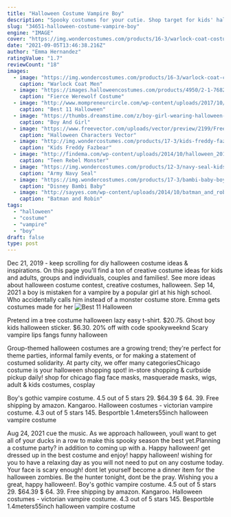 ```yaml
---
title: "Halloween Costume Vampire Boy"
description: "Spooky costumes for your cutie. Shop target for kids' halloween costumes at great prices. Free shipping on orders $35+ or free same-day pickup in store."
slug: "34651-halloween-costume-vampire-boy"
engine: "IMAGE"
cover: "https://img.wondercostumes.com/products/16-3/warlock-coat-costume.jpg"
date: "2021-09-05T13:46:38.216Z"
author: "Emma Hernandez"
ratingValue: "1.7"
reviewCount: "18"
images:
  - image: "https://img.wondercostumes.com/products/16-3/warlock-coat-costume.jpg"
    caption: "Warlock Coat Men"
  - image: "https://images.halloweencostumes.com/products/4950/2-1-76823/kids-fierce-werewolf-costume.jpg"
    caption: "Fierce Werewolf Costume"
  - image: "http://www.mompreneurcircle.com/wp-content/uploads/2017/10/Haloween-Costume-Ideas4.jpg"
    caption: "Best 11 Halloween"
  - image: "https://thumbs.dreamstime.com/z/boy-girl-wearing-halloween-costume-pumpkin-black-ba-background-34471281.jpg"
    caption: "Boy And Girl"
  - image: "https://www.freevector.com/uploads/vector/preview/2199/FreeVector-Halloween-Characters.jpg"
    caption: "Halloween Characters Vector"
  - image: "http://img.wondercostumes.com/products/17-3/kids-freddy-fazbear-costume.jpg"
    caption: "Kids Freddy Fazbear"
  - image: "http://findema.com/wp-content/uploads/2014/10/halloween_20146014.jpg"
    caption: "Teen Rebel Monster"
  - image: "https://img.wondercostumes.com/products/12-3/navy-seal-kids-costume.jpg"
    caption: "Army Navy Seal"
  - image: "https://img.wondercostumes.com/products/17-3/bambi-baby-boy-costume.jpg"
    caption: "Disney Bambi Baby"
  - image: "http://sayyes.com/wp-content/uploads/2014/10/batman_and_robin41.jpg"
    caption: "Batman and Robin"
tags:
  - "halloween"
  - "costume"
  - "vampire"
  - "boy"
draft: false
type: post
---
```


Dec 21, 2019 - keep scrolling for diy halloween costume ideas & inspirations. On this page you'll find a ton of creative costume ideas for kids and adults, groups and individuals, couples and families!. See more ideas about halloween costume contest, creative costumes, halloween. Sep 14, 2021 a boy is mistaken for a vampire by a popular girl at his high school.  Who accidentally calls him instead of a monster costume store. Emma gets costumes made for her
![Best 11 Halloween](http://www.mompreneurcircle.com/wp-content/uploads/2017/10/Haloween-Costume-Ideas4.jpg "Best 11 Halloween")

Pretend im a tree costume halloween lazy easy t-shirt. $20.75.  Ghost boy kids halloween sticker. $6.30. 20% off with code spookyweeknd Scary vampire lips fangs funny halloween
<!--inArticleAds-->

<!--galleryOne-->

Group-themed halloween costumes are a growing trend; they're perfect for theme parties, informal family events, or for making a statement of costumed solidarity. At party city, we offer many categoriesChicago costume is your halloween shopping spot! in-store shopping & curbside pickup daily! shop for chicago flag face masks, masquerade masks, wigs, adult & kids costumes, cosplay
<!--inArticleAds-->

<!--galleryTwo-->

Boy's gothic vampire costume. 4.5 out of 5 stars 29. $64.39 $ 64. 39. Free shipping by amazon. Kangaroo. Halloween costumes - victorian vampire costume. 4.3 out of 5 stars 145.  Besportble 1.4meters55inch halloween vampire costume
<!--galleryThree-->

Aug 24, 2021 cue the music. As we approach halloween, youll want to get all of your ducks in a row to make this spooky season the best yet.Planning a costume party? in addition to coming up with a. Happy halloween! get dressed up in the best costume and enjoy! happy halloween! wishing for you to have a relaxing day as you will not need to put on any costume today. Your face is scary enough! dont let yourself become a dinner item for the halloween zombies. Be the hunter tonight, dont be the pray. Wishing you a great, happy halloween!. Boy's gothic vampire costume. 4.5 out of 5 stars 29. $64.39 $ 64. 39. Free shipping by amazon. Kangaroo. Halloween costumes - victorian vampire costume. 4.3 out of 5 stars 145.  Besportble 1.4meters55inch halloween vampire costume
